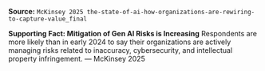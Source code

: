 **Source:** `McKinsey 2025 the-state-of-ai-how-organizations-are-rewiring-to-capture-value_final`

**Supporting Fact: Mitigation of Gen AI Risks is Increasing**
Respondents are more likely than in early 2024 to say their organizations are actively managing risks related to inaccuracy, cybersecurity, and intellectual property infringement. — McKinsey 2025
